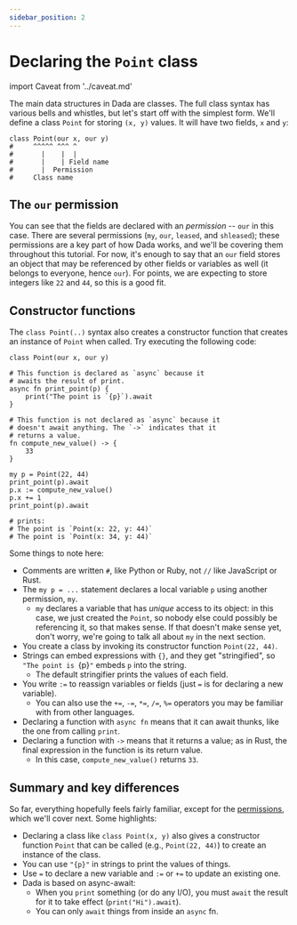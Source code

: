 ```yaml
---
sidebar_position: 2
---
```


# Declaring the `Point` class

import Caveat from '../caveat.md'

<Caveat/>

The main data structures in Dada are classes. The full class syntax has various bells and whistles, but let's start off with the simplest form. We'll define a class `Point` for storing `(x, y)` values. It will have two fields, `x` and `y`:

```
class Point(our x, our y)
#     ^^^^^ ^^^ ^
#       |    |  |
#       |    | Field name
#       |  Permission
#     Class name
```

## The `our` permission

You can see that the fields are declared with an *permission* -- `our` in this case. There are several permissions (`my`, `our`, `leased`, and `shleased`); these permissions are a key part of how Dada works, and we'll be covering them throughout this tutorial. For now, it's enough to say that an `our` field stores an object that may be referenced by other fields or variables as well (it belongs to everyone, hence `our`). For points, we are expecting to store integers like `22` and `44`, so this is a good fit.

## Constructor functions

The `class Point(..)` syntax also creates a constructor function that creates an instance of `Point` when called. Try executing the following code:

```
class Point(our x, our y)

# This function is declared as `async` because it
# awaits the result of print.
async fn print_point(p) {
    print("The point is `{p}`).await
}

# This function is not declared as `async` because it
# doesn't await anything. The `->` indicates that it
# returns a value.
fn compute_new_value() -> {
    33
}

my p = Point(22, 44)
print_point(p).await
p.x := compute_new_value()
p.x += 1
print_point(p).await

# prints:
# The point is `Point(x: 22, y: 44)`
# The point is `Point(x: 34, y: 44)`
```

Some things to note here:

* Comments are written `#`, like Python or Ruby, not `//` like JavaScript or Rust.
* The `my p = ...` statement declares a local variable `p` using another permission, `my`. 
    * `my` declares a variable that has *unique* access to its object: in this case, we just created the `Point`, so nobody else could possibly be referencing it, so that makes sense. If that doesn't make sense yet, don't worry, we're going to talk all about `my` in the next section.
* You create a class by invoking its constructor function `Point(22, 44)`.
* Strings can embed expressions with `{}`, and they get "stringified", so `"The point is `{p}`"` embeds `p` into the string.
    * The default stringifier prints the values of each field.
* You write `:=` to reassign variables or fields (just `=` is for declaring a new variable).
    * You can also use the `+=`, `-=`, `*=`, `/=`, `%=` operators you may be familiar with from other languages.
* Declaring a function with `async fn` means that it can await thunks, like the one from calling `print`.
* Declaring a function with `->` means that it returns a value; as in Rust, the final expression in the function is its return value.
    * In this case, `compute_new_value()` returns `33`.

## Summary and key differences

So far, everything hopefully feels fairly familiar, except for the [permissions](./permissions.md), which we'll cover next. Some highlights:

* Declaring a class like `class Point(x, y)` also gives a constructor function `Point` that can be called (e.g., `Point(22, 44)`) to create an instance of the class.
* You can use `"{p}"` in strings to print the values of things.
* Use `=` to declare a new variable and `:=` or `+=` to update an existing one.
* Dada is based on async-await:
    * When you `print` something (or do any I/O), you must `await` the result for it to take effect (`print("Hi").await`).
    * You can only `await` things from inside an `async` fn.
